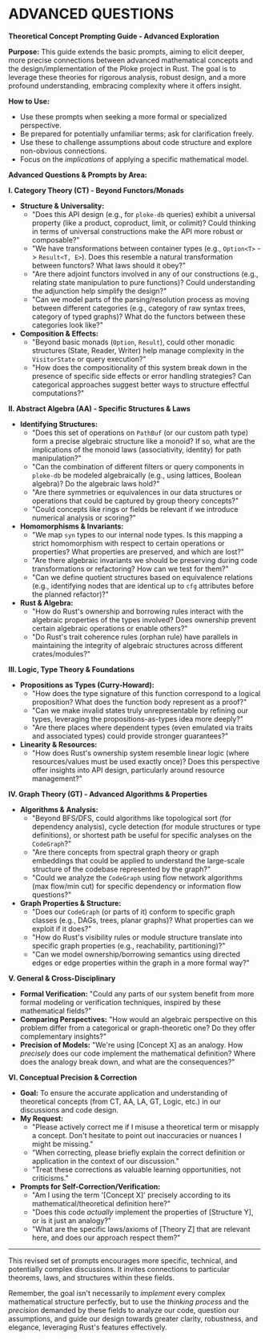 # ADVANCED QUESTIONS

**Theoretical Concept Prompting Guide - Advanced Exploration**

**Purpose:** This guide extends the basic prompts, aiming to elicit deeper, more precise connections between advanced mathematical concepts and the design/implementation of the Ploke project in Rust. The goal is to leverage these theories for rigorous analysis, robust design, and a more profound understanding, embracing complexity where it offers insight.

**How to Use:**

*   Use these prompts when seeking a more formal or specialized perspective.
*   Be prepared for potentially unfamiliar terms; ask for clarification freely.
*   Use these to challenge assumptions about code structure and explore non-obvious connections.
*   Focus on the *implications* of applying a specific mathematical model.

**Advanced Questions & Prompts by Area:**

**I. Category Theory (CT) - Beyond Functors/Monads**

*   **Structure & Universality:**
    *   "Does this API design (e.g., for `ploke-db` queries) exhibit a universal property (like a product, coproduct, limit, or colimit)? Could thinking in terms of universal constructions make the API more robust or composable?"
    *   "We have transformations between container types (e.g., `Option<T>` -> `Result<T, E>`). Does this resemble a natural transformation between functors? What laws should it obey?"
    *   "Are there adjoint functors involved in any of our constructions (e.g., relating state manipulation to pure functions)? Could understanding the adjunction help simplify the design?"
    *   "Can we model parts of the parsing/resolution process as moving between different categories (e.g., category of raw syntax trees, category of typed graphs)? What do the functors between these categories look like?"
*   **Composition & Effects:**
    *   "Beyond basic monads (`Option`, `Result`), could other monadic structures (State, Reader, Writer) help manage complexity in the `VisitorState` or query execution?"
    *   "How does the compositionality of this system break down in the presence of specific side effects or error handling strategies? Can categorical approaches suggest better ways to structure effectful computations?"

**II. Abstract Algebra (AA) - Specific Structures & Laws**

*   **Identifying Structures:**
    *   "Does this set of operations on `PathBuf` (or our custom path type) form a precise algebraic structure like a monoid? If so, what are the implications of the monoid laws (associativity, identity) for path manipulation?"
    *   "Can the combination of different filters or query components in `ploke-db` be modeled algebraically (e.g., using lattices, Boolean algebra)? Do the algebraic laws hold?"
    *   "Are there symmetries or equivalences in our data structures or operations that could be captured by group theory concepts?"
    *   "Could concepts like rings or fields be relevant if we introduce numerical analysis or scoring?"
*   **Homomorphisms & Invariants:**
    *   "We map `syn` types to our internal node types. Is this mapping a strict homomorphism with respect to certain operations or properties? What properties are preserved, and which are lost?"
    *   "Are there algebraic invariants we should be preserving during code transformations or refactoring? How can we test for them?"
    *   "Can we define quotient structures based on equivalence relations (e.g., identifying nodes that are identical up to `cfg` attributes before the planned refactor)?"
*   **Rust & Algebra:**
    *   "How do Rust's ownership and borrowing rules interact with the algebraic properties of the types involved? Does ownership prevent certain algebraic operations or enable others?"
    *   "Do Rust's trait coherence rules (orphan rule) have parallels in maintaining the integrity of algebraic structures across different crates/modules?"

**III. Logic, Type Theory & Foundations**

*   **Propositions as Types (Curry-Howard):**
    *   "How does the type signature of this function correspond to a logical proposition? What does the function body represent as a proof?"
    *   "Can we make invalid states truly unrepresentable by refining our types, leveraging the propositions-as-types idea more deeply?"
    *   "Are there places where dependent types (even emulated via traits and associated types) could provide stronger guarantees?"
*   **Linearity & Resources:**
    *   "How does Rust's ownership system resemble linear logic (where resources/values must be used exactly once)? Does this perspective offer insights into API design, particularly around resource management?"

**IV. Graph Theory (GT) - Advanced Algorithms & Properties**

*   **Algorithms & Analysis:**
    *   "Beyond BFS/DFS, could algorithms like topological sort (for dependency analysis), cycle detection (for module structures or type definitions), or shortest path be useful for specific analyses on the `CodeGraph`?"
    *   "Are there concepts from spectral graph theory or graph embeddings that could be applied to understand the large-scale structure of the codebase represented by the graph?"
    *   "Could we analyze the `CodeGraph` using flow network algorithms (max flow/min cut) for specific dependency or information flow questions?"
*   **Graph Properties & Structure:**
    *   "Does our `CodeGraph` (or parts of it) conform to specific graph classes (e.g., DAGs, trees, planar graphs)? What properties can we exploit if it does?"
    *   "How do Rust's visibility rules or module structure translate into specific graph properties (e.g., reachability, partitioning)?"
    *   "Can we model ownership/borrowing semantics using directed edges or edge properties within the graph in a more formal way?"

**V. General & Cross-Disciplinary**

*   **Formal Verification:** "Could any parts of our system benefit from more formal modeling or verification techniques, inspired by these mathematical fields?"
*   **Comparing Perspectives:** "How would an algebraic perspective on this problem differ from a categorical or graph-theoretic one? Do they offer complementary insights?"
*   **Precision of Models:** "We're using [Concept X] as an analogy. How *precisely* does our code implement the mathematical definition? Where does the analogy break down, and what are the consequences?"

**VI. Conceptual Precision & Correction**

*   **Goal:** To ensure the accurate application and understanding of theoretical concepts (from CT, AA, LA, GT, Logic, etc.) in our discussions and code design.
*   **My Request:**
    *   "Please actively correct me if I misuse a theoretical term or misapply a concept. Don't hesitate to point out inaccuracies or nuances I might be missing."
    *   "When correcting, please briefly explain the correct definition or application in the context of our discussion."
    *   "Treat these corrections as valuable learning opportunities, not criticisms."
*   **Prompts for Self-Correction/Verification:**
    *   "Am I using the term '[Concept X]' precisely according to its mathematical/theoretical definition here?"
    *   "Does this code *actually* implement the properties of [Structure Y], or is it just an analogy?"
    *   "What are the specific laws/axioms of [Theory Z] that are relevant here, and does our approach respect them?"

---

This revised set of prompts encourages more specific, technical, and potentially complex discussions. It invites connections to particular theorems, laws, and structures within these fields.

Remember, the goal isn't necessarily to *implement* every complex mathematical structure perfectly, but to use the *thinking process* and the *precision* demanded by these fields to analyze our code, question our assumptions, and guide our design towards greater clarity, robustness, and elegance, leveraging Rust's features effectively.
